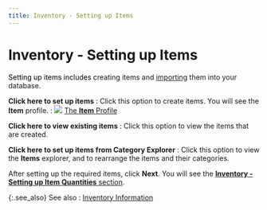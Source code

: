 ```yaml
---
title: Inventory - Setting up Items
---
```


# Inventory - Setting up Items


<font color="#000000" class="hcp1">Setting up items includes c</font>reating items and  [importing]({{site.sc_baseurl}}/the-company-creation-wizard/inventory/inventory_importing_items.html) them into your database.


**Click here to set up items**
: Click this option to create items. You will see  the **Item** profile.
: ![]({{site.sc_baseurl}}/img/lens.gif) [The  **Item** Profile]({{site.mi_chm}}/create-regular-items-kits-and-assemblies/creating-an-item/setting_up_an_item.html)


**Click here to view existing items**
: Click this option to view the items that are created.


**Click here to set up items from Category Explorer**
: Click this option<font color="#000000" class="hcp1"> </font>to  view the **Items**  explorer, and to rearrange the items and their categories.


After setting up the required items, click **Next**.  You will see the [**Inventory - Setting up Item Quantities**  section]({{site.sc_baseurl}}/the-company-creation-wizard/inventory/inventory_setting_up_item_quantities.html).


{:.see_also}
See also
: [Inventory Information]({{site.sc_baseurl}}/the-company-creation-wizard/inventory/inventory1.html)
